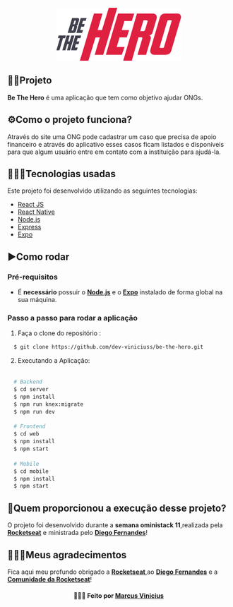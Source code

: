 

<p align="center">
  <img src="https://github.com/dev-viniciuss/be-the-hero/blob/master/logo%403x.png">
</p>


## 🦸‍♂️Projeto
**Be The Hero** é uma aplicação que tem como objetivo ajudar ONGs.

## ⚙️Como o projeto funciona?
Através do site uma ONG pode cadastrar um caso que precisa de apoio financeiro e através do aplicativo esses casos ficam listados e disponíveis para que algum usuário entre em contato com a instituição para ajudá-la.

## 👨🏻‍💻Tecnologias usadas
Este projeto foi desenvolvido utilizando as seguintes tecnologias:
  * [React JS](https://pt-br.reactjs.org)
  * [React Native](https://reactnative.dev)
  * [Node.js](https://nodejs.org/en/)
  * [Express](https://expressjs.com/pt-br/)
  * [Expo](https://expo.io)
 
## ▶️Como rodar
  ### **Pré-requisitos**
  - É **necessário** possuir o **[Node.js](https://nodejs.org/en/)** e o **[Expo](https://expo.io/)** instalado de forma global na sua máquina.
  
 ### **Passo a passo para rodar a aplicação**  
1. Faça o clone do repositório :

```sh
  $ git clone https://github.com/dev-viniciuss/be-the-hero.git
```

2. Executando a Aplicação:

```sh

  # Backend
  $ cd server
  $ npm install
  $ npm run knex:migrate
  $ npm run dev

  # Frontend
  $ cd web
  $ npm install
  $ npm start

  # Mobile
  $ cd mobile
  $ npm install
  $ npm start
```
  
## 🚀Quem proporcionou a execução desse projeto?
O projeto foi desenvolvido durante a **semana oministack 11**,realizada pela **[Rocketseat](https://rocketseat.com.br)** e ministrada pelo **[Diego Fernandes](https://github.com/diego3g)**!

## 👨🏻‍🚀Meus agradecimentos
Fica aqui meu profundo obrigado a **[Rocketseat](https://rocketseat.com.br)**,ao **[Diego Fernandes](https://github.com/diego3g)** e a **[Comunidade da Rocketseat](https://discordapp.com/invite/gCRAFhc)**!


<h4 align="center">
    👨🏻‍🚀 Feito por <a href="https://www.linkedin.com/in/marcus-vinicius-silva-costa-6098911a4" target="_blank">Marcus Vinicius</a>
</h4>
